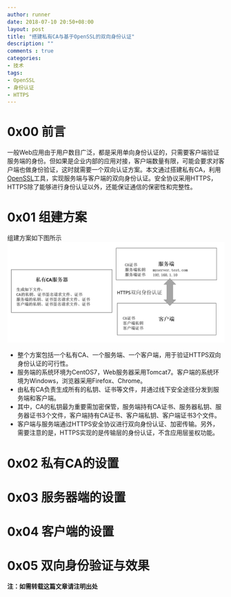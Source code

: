 ```yaml
---
author: runner
date: 2018-07-10 20:50+08:00
layout: post
title: "搭建私有CA与基于OpenSSL的双向身份认证"
description: ""
comments : true
categories:
- 技术
tags:
- OpenSSL
- 身份认证
- HTTPS
---
```



# 0x00 前言

一般Web应用由于用户数目广泛，都是采用单向身份认证的，只需要客户端验证服务端的身份。但如果是企业内部的应用对接，客户端数量有限，可能会要求对客户端也做身份验证，这时就需要一个双向认证方案。本文通过搭建私有CA，利用[OpenSSL](https://zh.wikipedia.org/wiki/OpenSSL)工具，实现服务端与客户端的双向身份认证。安全协议采用HTTPS，HTTPS除了能够进行身份认证以外，还能保证通信的保密性和完整性。

# 0x01 组建方案
组建方案如下图所示  
![](/blog/images/18071001.png)

- 整个方案包括一个私有CA、一个服务端、一个客户端，用于验证HTTPS双向身份认证的可行性。
- 服务端的系统环境为CentOS7，Web服务器采用Tomcat7。客户端的系统环境为Windows，浏览器采用Firefox、Chrome。
- 由私有CA负责生成所有的私钥、证书等文件，并通过线下安全途径分发到服务端和客户端。
- 其中，CA的私钥最为重要需加密保管，服务端持有CA证书、服务器私钥、服务器证书3个文件，客户端持有CA证书、客户端私钥、客户端证书3个文件。
- 客户端与服务端通过HTTPS安全协议进行双向身份认证、加密传输。另外，需要注意的是，HTTPS实现的是传输层的身份认证，不含应用层鉴权功能。

<!--more-->


# 0x02 私有CA的设置
# 0x03 服务器端的设置
# 0x04 客户端的设置
# 0x05 双向身份验证与效果




**注：如需转载这篇文章请注明出处**  




